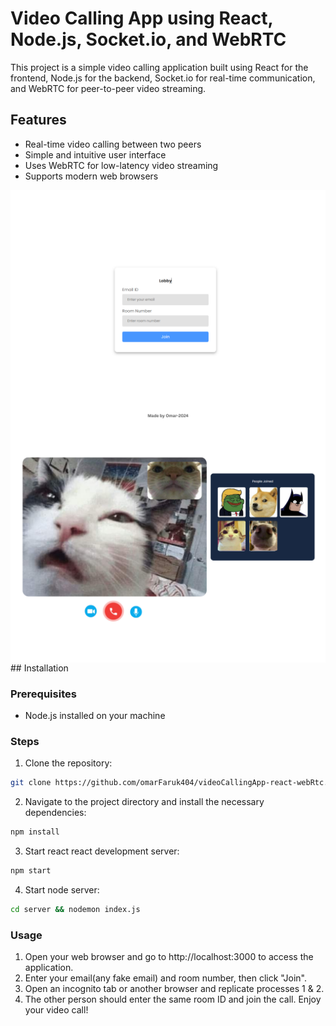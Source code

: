 # Video Calling App using React, Node.js, Socket.io, and WebRTC

This project is a simple video calling application built using React for the frontend, Node.js for the backend, Socket.io for real-time communication, and WebRTC for peer-to-peer video streaming.

## Features
- Real-time video calling between two peers
- Simple and intuitive user interface
- Uses WebRTC for low-latency video streaming
- Supports modern web browsers
<img align="left" src="https://github.com/omarFaruk404/videoCallingApp-react-webRtc/blob/main/lobby.png" alt="Coder GIF" width="600" height="auto">
<img align="right" src="https://github.com/omarFaruk404/videoCallingApp-react-webRtc/blob/main/room.png" alt="Coder GIF" width="600" height="auto">
## Installation

### Prerequisites

- Node.js installed on your machine

### Steps

1. Clone the repository:

```bash
git clone https://github.com/omarFaruk404/videoCallingApp-react-webRtc.git
```
2. Navigate to the project directory and install the necessary dependencies:
```bash
npm install
```

3. Start react react development server:
```bash
npm start
```
4. Start node server:
```bash
cd server && nodemon index.js
```
### Usage
1. Open your web browser and go to http://localhost:3000 to access the application.
2. Enter your email(any fake email) and room number, then click "Join".
3. Open an incognito tab or another browser and replicate processes 1 & 2.
4. The other person should enter the same room ID and join the call.
Enjoy your video call!
